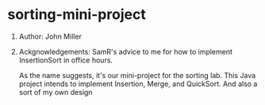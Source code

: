 # sorting-mini-project

1. Author: John Miller
2. Ackgnowledgements: SamR's advice to me for how to implement InsertionSort
   in office hours.

   As the name suggests, it's our mini-project for the sorting lab. This Java project intends to implement Insertion, Merge, and QuickSort. And also a sort of my own design
